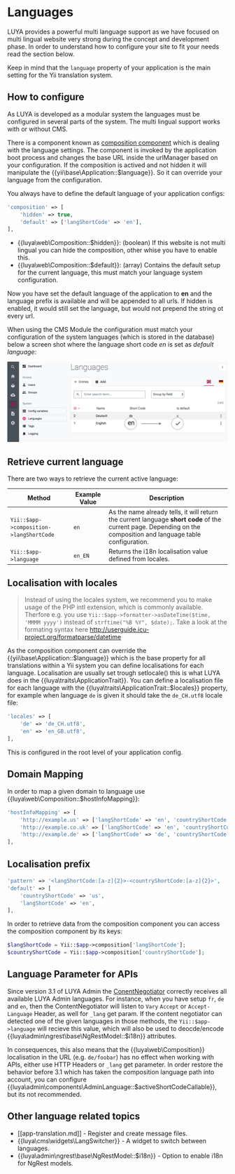 # Languages

LUYA provides a powerful multi language support as we have focused on multi lingual website very strong during the concept and development phase. In order to understand how to configure your site to fit your needs read the section below.

Keep in mind that the `language` property of your application is the main setting for the Yii translation system.

## How to configure

As LUYA is developed as a modular system the languages must be configured in several parts of the system. The multi lingual support works with or without CMS.

There is a component known as [composition component](concept-composition.md) which is dealing with the language settings. The component is invoked by the application boot process and changes the base URL inside the urlManager based on your configuration. If the composition is actived and not hidden it will manipulate the {{yii\base\Application::$language}}. So it can override your language from the configuration.

You always have to define the default language of your application configs:

```php
'composition' => [
    'hidden' => true,
    'default' => ['langShortCode' => 'en'],
],
```

+ {{luya\web\Composition::$hidden}}: (boolean) If this website is not multi lingual you can hide the composition, other whise you have to enable this.
+ {{luya\web\Composition::$default}}: (array) Contains the default setup for the current language, this must match your language system configuration.

Now you have set the default language of the application to **en** and the language prefix is available and will be appended to all urls. If hidden is enabled, it would still set the language, but would not prepend the string ot every url.

When using the CMS Module the configuration must match your configuration of the system languages (which is stored in the database) below a screen shot where the language short code *en* is set as *default language*:

![set-default-language](https://raw.githubusercontent.com/luyadev/luya/master/docs/guide/img/set-default-language.png "Set CMS default language")

## Retrieve current language

There are two ways to retrieve the current active language:

|Method|Example Value|Description
|------|-------------|----------
|`Yii::$app->composition->langShortCode`|`en`|As the name already tells, it will return the current language **short code** of the current page. Depending on the composition and language table configuration.
|`Yii::$app->language`|`en_EN`|Returns the i18n localisation value defined from locales.

## Localisation with locales

> Instead of using the locales system, we recommend you to make usage of the PHP intl extension, which is commonly available. Therfore e.g. you use `Yii::$app->formatter->asDateTime($time, 'MMMM yyyy')` instead of  `strftime("%B %Y", $date);`. Take a look at the formating syntax here http://userguide.icu-project.org/formatparse/datetime

As the composition component can override the {{yii\base\Application::$language}} which is the base property for all translations within a Yii system you can define localisations for each language. Localisation are usually set trough setlocale() this is what LUYA does in the {{luya\traits\ApplicationTrait}}. You can define a localisation file for each language with the {{luya\traits\ApplicationTrait::$locales}} property, for example when language `de` is given it should take the `de_CH.utf8` locale file:

```php
'locales' => [
    'de' => 'de_CH.utf8',
    'en' => 'en_GB.utf8',
],
```

This is configured in the root level of your application config.

## Domain Mapping

In order to map a given domain to language use {{luya\web\Composition::$hostInfoMapping}}:

```php
'hostInfoMapping' => [
    'http://example.us' => ['langShortCode' => 'en', 'countryShortCode' => 'us'],
    'http://example.co.uk' => ['langShortCode' => 'en', 'countryShortCode' => 'uk'],
    'http://example.de' => ['langShortCode' => 'de', 'countryShortCode' => 'de'],
],
```

## Localisation prefix

```php
'pattern' => '<langShortCode:[a-z]{2}>-<countryShortCode:[a-z]{2}>',
'default' => [
    'countryShortCode' => 'us',
    'langShortCode' => 'en',
],
```

In order to retrieve data from the composition component you can access the composition component by its keys:

```php
$langShortCode = Yii::$app->composition['langShortCode'];
$countryShortCode = Yii::$app->composition['countryShortCode'];
```

## Language Parameter for APIs

Since version 3.1 of LUYA Admin the [ConentNegotiator](https://www.yiiframework.com/doc/api/2.0/yii-filters-contentnegotiator) correctly receives all available LUYA Admin languages. For instance, when you have setup `fr`, `de` and `en`, then the ContentNegotiator will listen to `Vary` `Accept` or `Accept-Language` Header, as well for `_lang` get param. If the content negotiator can detected one of the given languages in those methods, the `Yii::$app->language` will recieve this value, which will also be used to deocde/encode {{luya\admin\ngrest\base\NgRestModel::$i18n}} attributes.

In consequences, this also means that the {{luya\web\Composition}} localisation in the URL (e.g. `de/foobar`) has no effect when working with APIs, either use HTTP Headers or `_lang` get parameter. In order restore the behavior before 3.1 which has taken the composition language path into account, you can configure {{luya\admin\components\AdminLanguage::$activeShortCodeCallable}}, but its not recommended.

## Other language related topics

+ [[app-translation.md]] - Register and create message files.
+ {{luya\cms\widgets\LangSwitcher}} - A widget to switch between languages.
+ {{luya\admin\ngrest\base\NgRestModel::$i18n}} - Option to enable i18n for NgRest models.
